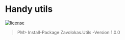 # Handy utils
[![license](https://img.shields.io/github/license/mashape/apistatus.svg?style=flat-square)]()

> PM> Install-Package Zavolokas.Utils -Version 1.0.0
